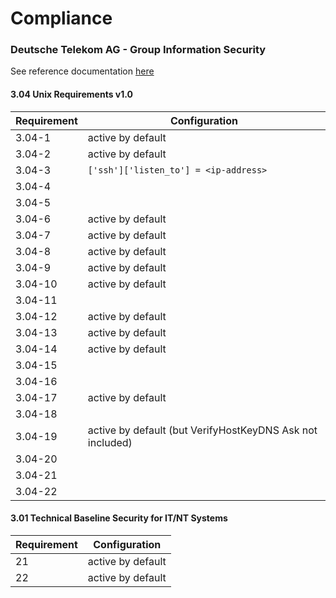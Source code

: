 # Compliance

### Deutsche Telekom AG - Group Information Security

See reference documentation [here](http://www.telekom.com/static/-/155996/7/technische-sicherheitsanforderungen-si)


#### 3.04 Unix Requirements v1.0

| Requirement |                       Configuration                       |
|-------------|-----------------------------------------------------------|
| 3.04-1      | active by default                                         |
| 3.04-2      | active by default                                         |
| 3.04-3      | `['ssh']['listen_to'] = <ip-address>`                     |
| 3.04-4      |                                                           |
| 3.04-5      |                                                           |
| 3.04-6      | active by default                                         |
| 3.04-7      | active by default                                         |
| 3.04-8      | active by default                                         |
| 3.04-9      | active by default                                         |
| 3.04-10     | active by default                                         |
| 3.04-11     |                                                           |
| 3.04-12     | active by default                                         |
| 3.04-13     | active by default                                         |
| 3.04-14     | active by default                                         |
| 3.04-15     |                                                           |
| 3.04-16     |                                                           |
| 3.04-17     | active by default                                         |
| 3.04-18     |                                                           |
| 3.04-19     | active by default (but VerifyHostKeyDNS Ask not included) |
| 3.04-20     |                                                           |
| 3.04-21     |                                                           |
| 3.04-22     |                                                           |

#### 3.01 Technical Baseline Security for IT/NT Systems

| Requirement |   Configuration   |
|-------------|-------------------|
| 21          | active by default |
| 22          | active by default |

